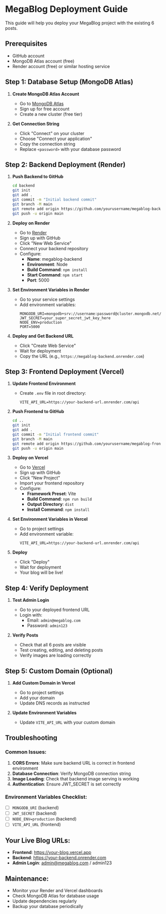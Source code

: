 # MegaBlog Deployment Guide

This guide will help you deploy your MegaBlog project with the existing 6 posts.

## Prerequisites
- GitHub account
- MongoDB Atlas account (free)
- Render account (free) or similar hosting service

## Step 1: Database Setup (MongoDB Atlas)

1. **Create MongoDB Atlas Account**
   - Go to [MongoDB Atlas](https://www.mongodb.com/atlas)
   - Sign up for free account
   - Create a new cluster (free tier)

2. **Get Connection String**
   - Click "Connect" on your cluster
   - Choose "Connect your application"
   - Copy the connection string
   - Replace `<password>` with your database password

## Step 2: Backend Deployment (Render)

1. **Push Backend to GitHub**
   ```bash
   cd backend
   git init
   git add .
   git commit -m "Initial backend commit"
   git branch -M main
   git remote add origin https://github.com/yourusername/megablog-backend.git
   git push -u origin main
   ```

2. **Deploy on Render**
   - Go to [Render](https://render.com)
   - Sign up with GitHub
   - Click "New Web Service"
   - Connect your backend repository
   - Configure:
     - **Name**: megablog-backend
     - **Environment**: Node
     - **Build Command**: `npm install`
     - **Start Command**: `npm start`
     - **Port**: 5000

3. **Set Environment Variables in Render**
   - Go to your service settings
   - Add environment variables:
     ```
     MONGODB_URI=mongodb+srv://username:password@cluster.mongodb.net/megablog
     JWT_SECRET=your_super_secret_jwt_key_here
     NODE_ENV=production
     PORT=5000
     ```

4. **Deploy and Get Backend URL**
   - Click "Create Web Service"
   - Wait for deployment
   - Copy the URL (e.g., `https://megablog-backend.onrender.com`)

## Step 3: Frontend Deployment (Vercel)

1. **Update Frontend Environment**
   - Create `.env` file in root directory:
     ```
     VITE_API_URL=https://your-backend-url.onrender.com/api
     ```

2. **Push Frontend to GitHub**
   ```bash
   cd ..
   git init
   git add .
   git commit -m "Initial frontend commit"
   git branch -M main
   git remote add origin https://github.com/yourusername/megablog-frontend.git
   git push -u origin main
   ```

3. **Deploy on Vercel**
   - Go to [Vercel](https://vercel.com)
   - Sign up with GitHub
   - Click "New Project"
   - Import your frontend repository
   - Configure:
     - **Framework Preset**: Vite
     - **Build Command**: `npm run build`
     - **Output Directory**: `dist`
     - **Install Command**: `npm install`

4. **Set Environment Variables in Vercel**
   - Go to project settings
   - Add environment variable:
     ```
     VITE_API_URL=https://your-backend-url.onrender.com/api
     ```

5. **Deploy**
   - Click "Deploy"
   - Wait for deployment
   - Your blog will be live!

## Step 4: Verify Deployment

1. **Test Admin Login**
   - Go to your deployed frontend URL
   - Login with:
     - Email: `admin@megablog.com`
     - Password: `admin123`

2. **Verify Posts**
   - Check that all 6 posts are visible
   - Test creating, editing, and deleting posts
   - Verify images are loading correctly

## Step 5: Custom Domain (Optional)

1. **Add Custom Domain in Vercel**
   - Go to project settings
   - Add your domain
   - Update DNS records as instructed

2. **Update Environment Variables**
   - Update `VITE_API_URL` with your custom domain

## Troubleshooting

### Common Issues:
1. **CORS Errors**: Make sure backend URL is correct in frontend environment
2. **Database Connection**: Verify MongoDB connection string
3. **Image Loading**: Check that backend image serving is working
4. **Authentication**: Ensure JWT_SECRET is set correctly

### Environment Variables Checklist:
- [ ] `MONGODB_URI` (backend)
- [ ] `JWT_SECRET` (backend)
- [ ] `NODE_ENV=production` (backend)
- [ ] `VITE_API_URL` (frontend)

## Your Live Blog URLs:
- **Frontend**: https://your-blog.vercel.app
- **Backend**: https://your-backend.onrender.com
- **Admin Login**: admin@megablog.com / admin123

## Maintenance:
- Monitor your Render and Vercel dashboards
- Check MongoDB Atlas for database usage
- Update dependencies regularly
- Backup your database periodically 